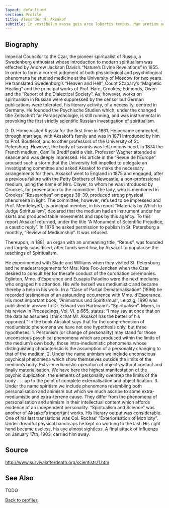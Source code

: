 ```yaml
---
layout: default-md
section: Profile
title: Alexander N. Aksakof
subtitle: In vestibulum massa quis arcu lobortis tempus. Nam pretium arcu in odio vulputate luctus.
---
```


## Biography

Imperial Councilor to the Czar, the pioneer spiritualist of Russia, a Swedenborg enthusiast whose introduction to modern spiritualism was effected by Andrew Jackson Davis’s “Nature’s Divine Revelations” in 1855. In order to form a correct judgment of both physiological and psychological phenomena he studied medicine at the University of Moscow for two years. He translated Swedenborg’s “Heaven and Hell”, Count Szapary’s “Magnetic Healing” and the principal works of Prof. Hare, Crookes, Edmonds, Owen and the “Report of the Dialectical Society”. As, however, works on spiritualism in
Russian were suppressed by the censor but German publications were tolerated, his literary activity, of a necessity, centred in Germany. He founded the Psychische Studien which, under the changed title Zeitschrift far Parapsychologie, is still running, and was instrumental in provoking the first strictly scientific Russian investigation of spiritualism.

D. D. Home visited Russia for the first time in 1861. He became connected, through marriage, with Aksakof’s family and was in 1871 introduced by him to Prof. Boutlerof, and to other professors of the University of St. Petersburg. However, the body of savants was left unconvinced. In 1874 the French medium, Camille Bredif paid a visit. Professor Wagner attended a seance and was deeply impressed. His article in the “Revue de l’Europe” aroused such a storm that the University felt impelled to delegate an investigating committee and asked Aksakof to make the necessary arrangements for
them. Aksakof went to England in 1875 and engaged, after a previous failure with the Petty Brothers of Newcastle, a non-professional medium, using the name of Mrs. Clayer, to whom he was introduced by Crookes, for presentation to the committee. The lady, who is mentioned in Crookes’ “Researches” on pages 38-39, produced strong physical phenomena in light. The committee, however, refused to be impressed and Prof. Mendeleyeff, its principal member, in his report “Materials by Which to Judge Spiritualism”, declared that the medium had an instrument under her skirts and produced
table movements and raps by this agency. To this report Aksakof returned, under the title “A Monument of Scientific Prejudice, a caustic reply”. In 1876 he asked permission to publish in St. Petersburg a monthly, “Review of Mediumship”. It was refused.

Thereupon, in 1881, an organ with an unmeaning title, “Rebus”, was founded and largely subsidised, after funds went low, by Aksakof to popularise the teachings of Spiritualism.

He experimented with Slade and Williams when they visited St. Petersburg and he madearrangements for Mrs. Kate Fox-Jencken when the Czar desired to consult her for thesafe conduct of the coronation ceremonies. Eglinton, Mme. d’Esperance and Eusapia Paladino were the next mediums who engaged his attention. His wife herself was mediumistic and became thereby a help in his work. In a “Case of Partial Dematerialisation” (1896) he recorded testimonies of an astounding occurrence with Mme. d’Esperance. His most important book, “Animismus und Spiritismus”, Leipzig, 1890 was published in answer to Dr. Edward von Hartmann’s “Spiritualism”. Myers, in his review in Proceedings, Vol. VI. p.665, states: “I may say at once that on the data as
assumed I think that Mr. Aksakof has the better of his opponent.” In the book Aksakof says that for the comprehension of mediumistic phenomena we have not one hypothesis only, but three hypotheses: 1. Personism (or change of personality) may stand for those unconscious psychical phenomena which are produced within the limits of the medium’s own body, those intra-inediumistic phenomena whose distinguishing characteristic is the
assumption of a personality changing to that of the medium. 2. Under the name animism we include unconscious psychical phenomena which show themselves outside the limits of the medium’s body. Extra-mediumistic operation of objects without contact and finally materialisation. We have here the highest manifestation of the psychic duplication; the elements of personality overstep the limits of the body . . . up to the point of complete
externalisation and objectification. 3. Under the name spiritism we include phenomena resembling both personalisation and animism but which we much ascribe to some extra-mediumistic and extra-terrene cause. They differ from the phenomena of personalisation and animism in their intellectual content which affords evidence of an independent personality.
“Spiritualism and Science” was another of Aksakof’s important works. His literary output was considerable. One of his last translations was Col. Rochas’ “Exteriorisation of Motricity”. Under dreadful physical handicaps he kept on working to the last. His right hand became useless, his eye almost sightless. A final attack of influenza on January 17th, 1903, carried him away.


## Source
http://www.survivalafterdeath.org/scientists/1.htm

## See Also
TODO

<a href="/profiles" class="button">Back to profiles</a>

